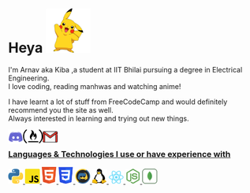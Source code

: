 <h1>Heya <img src="icons/pikachu.png" width="90px"></h1>
<p>I'm Arnav aka Kiba ,a student at IIT Bhilai pursuing a degree in Electrical Engineering. <br>I love coding, reading manhwas and watching anime!</p>
<p>I have learnt a lot of stuff from FreeCodeCamp and would definitely recommend you the site as well.<br>
  Always interested in learning and trying out new things.<br>
</p>
<a href="https://discord.com/users/769598708903051304">
  <img align="left" alt="My Discord" width="30px" src="/icons/discord.svg" />
<a href="https://www.freecodecamp.org/fcc09a0f031-81d9-47ad-8fd0-9dbe1b3167d9">
  <img align="left" alt="My freecodecamp" width="40px" src="/icons/free-code-camp-logo.svg" />
<a href="https://mail.google.com/mail/u/0/?view=cm&fs=1&to=arnavchauhan3175@gmail.com&tf=1">
  <img align="left" alt="My Gmail" width="30px" height:"10px" src="/icons/2875394.png" />
</br>
  
### Languages & Technologies I use or have experience with

<div><!-- make img inline -->
<!-- Languages -->
<img src="icons/python.svg" width="30px">
<img src="icons/javascript.svg" width="30px">
<img src="icons/html.svg" width="30px">
<img src="icons/css.svg" width="30px">
<img src="icons/discordpy.svg" width="30px">
<img src="icons/linux.svg" width="30px" height="30px">
<img src="icons/react.png" width="30px">
<img src="icons/node.svg" width="30px">
<img src="icons/mongo.svg" width="30px" height="30px">
</div>
